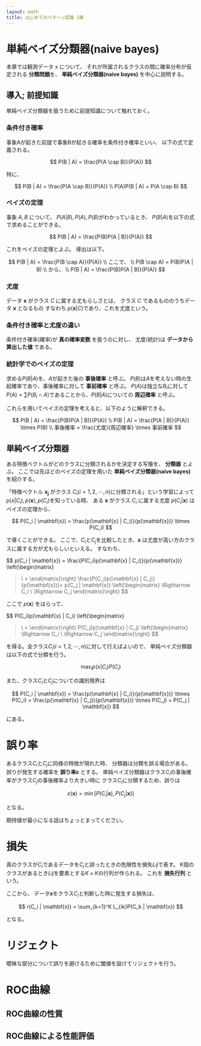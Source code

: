 ```yaml
---
layout: math
title: はじめてのパターン認識 3章
---
```

単純ベイズ分類器(naive bayes)
========
本章では観測データ x について、
それが所属されるクラスの間に確率分布が仮定される
**分類問題**を、
**単純ベイズ分類器(naive bayes)** を中心に説明する。


導入; 前提知識
--------
単純ベイズ分類器を扱うために前提知識について触れておく。


### 条件付き確率
事象Aが起きた前提で事象Bが起きる確率を条件付き確率といい、
以下の式で定義される。

$$
P(B | A) = \frac{P(A \cap B)}{P(A)}
$$

特に、

$$
P(B | A) = \frac{P(A \cap B)}{P(A)} \\
P(A)P(B | A) = P(A \cap B)
$$


### ベイズの定理
事象 $A, B$ について、
$P(A | B), P(A), P(B)$がわかっているとき、
$P(B | A)$を以下の式で求めることができる。

$$
P(B | A) = \frac{P(B)P(A | B)}{P(A)}
$$

これをベイズの定理とよぶ。
導出は以下。

$$
P(B | A) = \frac{P(B \cap A)}{P(A)} \\
ここで、 \\
P(B \cap A) = P(B)P(A | B) \\
から、 \\
P(B | A) = \frac{P(B)P(A | B)}{P(A)}
$$


### 尤度
データ $\mathbf{x}$ がクラス $C$ に属する尤もらしさとは、
クラス $C$ であるもののうちデータ $\mathbf{x}$ となるもの
すなわち $p(\mathbf{x} | C)$であり、これを尤度という。


### 条件付き確率と尤度の違い
条件付き確率(確率)が **真の確率変数** を扱うのに対し、
尤度(統計)は **データから算出した値** である。


### 統計学でのベイズの定理
求める$P(B|A)$を、$A$が起きた後の **事後確率** と呼ぶ。
$P(B)$は$A$を考えない時の生起確率であり、事後確率に対して **事前確率** と呼ぶ。
$P(A)$は独立な$B_i$に対して$P(A)=\sum P(B_i \cap A)$であることから、$P(B|A)$についての **周辺確率** と呼ぶ。

これらを用いてベイズの定理を考えると、以下のように解釈できる。

$$
P(B | A) = \frac{P(B)P(A | B)}{P(A)} \\
P(B | A) = \frac{P(A | B)}{P(A)} \times P(B) \\
事後確率 = \frac{尤度}{周辺確率} \times 事前確率
$$


単純ベイズ分類器
--------
ある特徴ベクトルがどのクラスに分類されるかを決定する写像を、
**分類器** とよぶ。
ここでは先ほどのベイズの定理を用いた
**単純ベイズ分類器(naive bayes)** を紹介する。

「特徴ベクトル $\mathbf{x_j}$ がクラス $C_i (i=1,2,\cdots,n)$に分類される」という学習によって
$p(x|C_i), p(\mathbf{x}), p(C_i)$を知っている時、
ある $\mathbf{x}$ がクラス $C_i$ に属する尤度 $p(C_i|\mathbf{x})$ はベイズの定理から、

$$
P(C_i | \mathbf{x}) = \frac{p(\mathbf{x} | C_i)}{p(\mathbf{x})} \times P(C_i)
$$

で導くことができる。
ここで、$C_i$と$C_j$を比較したとき、$\mathbf{x}$ は尤度が高い方のクラスに属する方が尤もらしいといえる。
すなわち、

$$
p(C_i | \mathbf{x}) = \frac{P(C_i)p(\mathbf{x} | C_i)}{p(\mathbf{x})}
\left\{\begin{matrix}
> \\
<
\end{matrix}\right\}
\frac{P(C_j)p(\mathbf{x} | C_j)}{p(\mathbf{x})}= p(C_j | \mathbf{x})
\left\{\begin{matrix}
\Rightarrow C_i \\
\Rightarrow C_j
\end{matrix}\right\}
$$

ここで $p(\mathbf{x})$ をはらって、

$$
P(C_i)p(\mathbf{x} | C_i)
\left\{\begin{matrix}
> \\
<
\end{matrix}\right\}
P(C_j)p(\mathbf{x} | C_j)
\left\{\begin{matrix}
\Rightarrow C_i \\
\Rightarrow C_j
\end{matrix}\right\}
$$

を得る。全クラス$C_i (i=1,2,\cdots,n)$に対して行えばよいので、
単純ベイズ分類器は以下の式で分類を行う。

$$
\max_{i} p(x | C_i)P(C_i)
$$

また、クラス$C_i$と$C_j$についての識別境界は

$$
P(C_i | \mathbf{x}) = \frac{p(\mathbf{x} | C_i)}{p(\mathbf{x})} \times P(C_i) =
\frac{p(\mathbf{x} | C_j)}{p(\mathbf{x})} \times P(C_j) = P(C_j | \mathbf{x})
$$

にある。


誤り率
========
あるクラス$C_i$と$C_j$に同様の特徴が現れた時、
分類器は分類を誤る場合がある。
誤りが発生する確率を **誤り率$\varepsilon$** とする。
単純ベイズ分類器はクラス$C_i$の事後確率がクラス$C_j$の事後確率より大きい時に
クラス$C_i$に分類するため、誤りは

$$
\varepsilon(\mathbf{x}) = \min [P(C_i|\mathbf{x}), P(C_j|\mathbf{x})]
$$

となる。

期待値が最小になる話はちょっとまってください。


損失
========
真のクラスが$C_i$であるデータを$C_j$と誤ったときの危険性を損失$Lij$で表す。
K個のクラスがあるとき$Lij$を要素とする$K \times K$の行列が作られる。
これを **損失行列** という。

ここから、
データ$\mathbf{x}$をクラス$C_i$と判断した時に発生する損失は、

$$
r(C_i | \mathbf{x}) = \sum_{k=1}^K L_{ik}P(C_k | \mathbf{x})
$$

となる。

リジェクト
========
曖昧な部分について誤りを避けるために閾値を設けてリジェクトを行う。


ROC曲線
========

ROC曲線の性質
--------

ROC曲線による性能評価
--------
